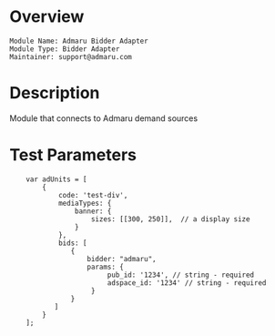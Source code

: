 # Overview

```
Module Name: Admaru Bidder Adapter
Module Type: Bidder Adapter
Maintainer: support@admaru.com
```

# Description

Module that connects to Admaru demand sources

# Test Parameters
```
    var adUnits = [
        {
            code: 'test-div',
            mediaTypes: {
                banner: {
                    sizes: [[300, 250]],  // a display size
                }
            },
            bids: [
               {
                   bidder: "admaru",
                   params: {
                        pub_id: '1234', // string - required
                        adspace_id: '1234' // string - required
                    }
               }
           ]
        }
    ];
```
